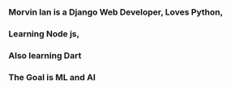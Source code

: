 

### Morvin Ian is a Django Web Developer, Loves Python,
### Learning Node js,
### Also learning Dart 

 
### The Goal is ML and AI 

